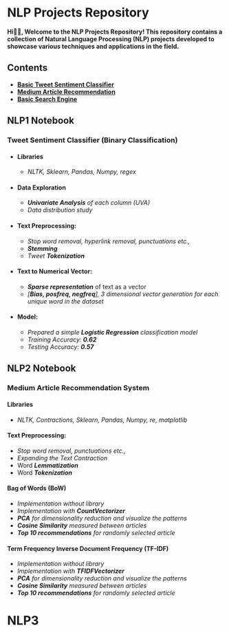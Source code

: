 # NLP Projects Repository
**Hi👋🏾, Welcome to the NLP Projects Repository! This repository contains a collection of Natural Language Processing (NLP) projects developed to showcase various techniques and applications in the field.**

## Contents
- [**Basic Tweet Sentiment Classifier**](Practise/NLP1.ipynb)
- [**Medium Article Recommendation**](Practise/NLP2.ipynb)
- [**Basic Search Engine**](Practise/NLP3.ipynb)

## NLP1 Notebook 
### Tweet Sentiment Classifier (Binary Classification)
- #### Libraries
	- *NLTK, Sklearn, Pandas, Numpy, regex*
- #### Data Exploration
	- ***Univariate Analysis*** *of each column (UVA)*
 	- *Data distribution study*	
- #### Text Preprocessing:
	- *Stop word removal, hyperlink removal, punctuations etc.,*
	- ***Stemming***
 	- *Tweet* ***Tokenization***
- #### Text to Numerical Vector:
	- ***Sparse representation*** of text as a vector
	- *[**Bias, posfreq, negfreq**], 3 dimensional vector generation for each unique word in the dataset* 
- #### Model:
	- *Prepared a simple* ***Logistic Regression*** *classification model*
	- *Training Accuracy:* ***0.62***
	- *Testing Accuracy:* ***0.57***

## NLP2 Notebook
### Medium Article Recommendation System
#### Libraries
- *NLTK, Contractions, Sklearn, Pandas, Numpy, re, matplotlib*
#### Text Preprocessing:
- *Stop word removal, punctuations etc.,*
- *Expanding the Text Contraction*
- Word ***Lemmatization***
- Word ***Tokenization***	
#### Bag of Words (BoW)
- *Implementation without library*
- *Implementation with* ***CountVectorizer***
- ***PCA*** *for dimensionality reduction and visualize the patterns*
- ***Cosine Similarity*** *measured between articles*
- ***Top 10 recommendations*** *for randomly selected article*

#### Term Frequency Inverse Document Frequency (TF-IDF)
- *Implementation without library*
- *Implementation with* ***TFIDFVectorizer***
- ***PCA*** *for dimensionality reduction and visualize the patterns*
- ***Cosine Similarity*** *measured between articles*
- ***Top 10 recommendations*** *for randomly selected article*

# NLP3
